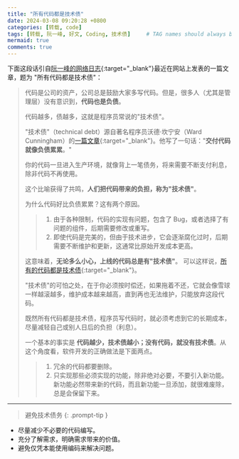 ```yaml
---
title: "所有代码都是技术债"
date: 2024-03-08 09:20:28 +0800
categories: [转载, code]
tags: [转载, 阮一峰, 好文, Coding, 技术债]     # TAG names should always be lowercase
mermaid: true
comments: true
---
```


下面这段话引自[阮一峰的网络日志](https://www.ruanyifeng.com/blog/2024/03/weekly-issue-292.html){:target="_blank"}最近在网站上发表的一篇文章，题为 "所有代码都是技术债"：
> 代码是公司的资产，公司总是鼓励大家多写代码。但是，很多人（尤其是管理层）没有意识到，**代码也是负债**。
>
> 代码越多，债越多，这就是程序员常说的"技术债"。
>
> "技术债"（technical debt）源自著名程序员沃德·坎宁安（Ward Cunningham）的[一篇文章](https://queue.acm.org/detail.cfm?id=2168798){:target="_blank"}。他写了一句话："**交付代码就像负债累累**。"
>
> 你的代码一旦进入生产环境，就像背上一笔债务，将来需要不断支付利息，除非代码不再使用。
>
> 这个比喻获得了共鸣，**人们把代码带来的负担，称为"技术债"**。
>
> 为什么代码好比负债累累？这有两个原因。
>
> > 1. 由于各种限制，代码的实现有问题，包含了 Bug，或者选择了有问题的组件，后期需要修改或重写。
> > 2. 即使代码是完美的，但由于技术进步，它会逐渐腐化过时，后期需要不断维护和更新，这通常比原始开发成本更高。
>
> 这意味着，**无论多么小心，上线的代码总是有"技术债"**。 可以这样说，[所有的代码都是技术债](https://www.tokyodev.com/articles/all-code-is-technical-debt){:target="_blank"}。
>
> "技术债"的可怕之处，在于你必须按时偿还，如果拖着不还，它就会像雪球一样越滚越多，维护成本越来越高，直到再也无法维护，只能放弃这段代码。
>
> 既然所有代码都是技术债，程序员写代码时，就必须考虑到它的长期成本，尽量减轻自己或别人日后的负担（利息）。
>
> 一个基本的事实是 **代码越少，技术债越小；没有代码，就没有技术债**。从这个角度看，软件开发的正确做法是下面两点。
>
> > 1. 冗余的代码都要删除。
> > 2. 只实现那些必须实现的功能，除非绝对必要，不要引入新功能。新功能必然带来新的代码，而且新功能一旦添加，就很难废除，总是会保留下来。

---
> 避免技术债务
{: .prompt-tip }

- 尽量减少不必要的代码编写。
- 充分了解需求，明确需求带来的价值。
- 避免仅凭本能使用编码来解决问题。
